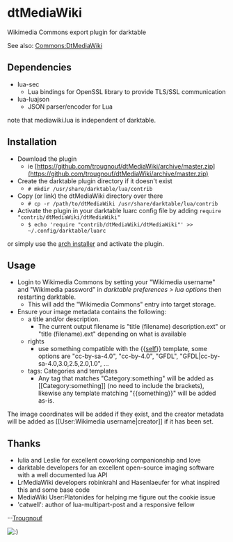 # dtMediaWiki
Wikimedia Commons export plugin for darktable

See also: [Commons:DtMediaWiki](https://commons.wikimedia.org/wiki/Commons:DtMediaWiki)

## Dependencies
* lua-sec
	 * Lua bindings for OpenSSL library to provide TLS/SSL communication
* lua-luajson
	 * JSON parser/encoder for Lua

note that mediawiki.lua is independent of darktable.

## Installation
* Download the plugin
	* ie [https://github.com/trougnouf/dtMediaWiki/archive/master.zip](https://github.com/trougnouf/dtMediaWiki/archive/master.zip)
* Create the darktable plugin directory if it doesn't exist
	 * `# mkdir /usr/share/darktable/lua/contrib`
* Copy (or link) the dtMediaWiki directory over there
	 * `# cp -r /path/to/dtMediaWiki /usr/share/darktable/lua/contrib`
* Activate the plugin in your darktable luarc config file by adding `require "contrib/dtMediaWiki/dtMediaWiki"`
	 * `$ echo 'require "contrib/dtMediaWiki/dtMediaWiki"' >> ~/.config/darktable/luarc`

or simply use the [arch installer](https://aur.archlinux.org/packages/darktable-plugin-dtmediawiki-git/) and activate the plugin.

## Usage

* Login to Wikimedia Commons by setting your "Wikimedia username" and "Wikimedia password" in *darktable preferences > lua options* then restarting darktable.
	 * This will add the "Wikimedia Commons" entry into target storage.
* Ensure your image metadata contains the following:
	 * a title and/or description.
		 * The current output filename is "title (filename) description.ext" or "title (filename).ext" depending on what is available
	 * rights
		 * use something compatible with the {{[self](https://commons.wikimedia.org/wiki/Template:Self)}} template, some options are "cc-by-sa-4.0", "cc-by-4.0", "GFDL", "GFDL|cc-by-sa-4.0,3.0,2.5,2.0,1.0", ...
	 * tags: Categories and templates
		 * Any tag that matches "Category:something" will be added as [[Category:something]] (no need to include the brackets), likewise any template matching "{{something}}" will be added as-is.

The image coordinates will be added if they exist, and the creator metadata will be added as [[User:Wikimedia username|creator]] if it has been set.

## Thanks

* Iulia and Leslie for excellent coworking companionship and love
* darktable developers for an excellent open-source imaging software with a well documented lua API
* LrMediaWiki developers robinkrahl and Hasenlaeufer for what inspired this and some base code
* MediaWiki User:Platonides for helping me figure out the cookie issue
* 'catwell': author of lua-multipart-post and a responsive fellow

--[Trougnouf](https://commons.wikimedia.org/wiki/User:Trougnouf)

![:)](https://upload.wikimedia.org/wikipedia/commons/3/30/Binette-typo.png)